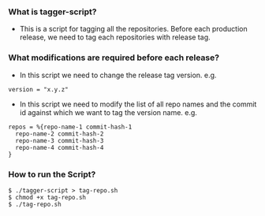 ### What is tagger-script?

 - This is a script for tagging all the repositories.
   Before each production release, we need to tag each repositories with release tag.


### What modifications are required before each release?

- In this script we need to change the release tag version. e.g.
```
version = "x.y.z"
```

- In this script we need to modify the list of all repo names and the commit id against which we want to tag the version name. e.g.
```
repos = %{repo-name-1 commit-hash-1
  repo-name-2 commit-hash-2
  repo-name-3 commit-hash-3
  repo-name-4 commit-hash-4
}
```
### How to run the Script?

```
$ ./tagger-script > tag-repo.sh
$ chmod +x tag-repo.sh
$ ./tag-repo.sh
```
